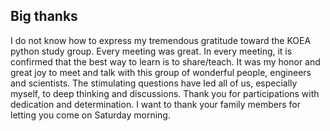 ## Big thanks

I do not know how to express my tremendous gratitude toward the KOEA python study group.
Every meeting was great. In every meeting, 
it is confirmed that the best way to learn is to share/teach.
It was my honor and great joy to meet and talk with this group of wonderful people, engineers and scientists.
The stimulating questions have led all of us, especially myself, to deep thinking and discussions.
Thank you for participations with dedication and determination. I want to thank your family members for
letting you come on Saturday morning.



